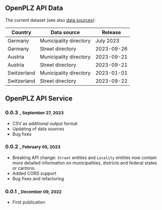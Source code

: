 ## OpenPLZ API Data

The current dataset (see also [data sources](sources.md)):

Country     | Data source            | Release
------------|------------------------|--------
Germany     | Municipality directory | July 2023
Germany     | Street directory       | 2023-09-26
Austria     | Municipality directory | 2023-09-21
Austria     | Street directory       | 2023-09-21
Switzerland | Municipality directory | 2023-01-01
Switzerland | Street directory       | 2023-09-22

## OpenPLZ API Service

### 0.0.3 <small>_ September 27, 2023</small>

- CSV as additional output format
- Updating of data sources
- Bug fixes

### 0.0.2 <small>_ February 05, 2023</small>

- Breaking API change: `Street` entities and `Locality` entities now contain more detailed information on municipalities, districts and federal states or cantons.
- Added CORS support
- Bug fixes and refactoring

### 0.0.1 <small>_ December 09, 2022</small>

- First publication